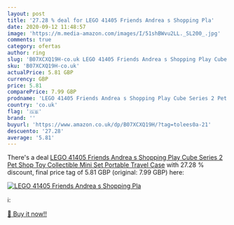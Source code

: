 ```yaml
---
layout: post
title: '27.28 % deal for LEGO 41405 Friends Andrea s Shopping Pla'
date: 2020-09-12 11:48:57
image: 'https://m.media-amazon.com/images/I/51shBWvu2LL._SL200_.jpg'
comments: true
category: ofertas
author: ring
slug: 'B07XCXQ19H-co.uk LEGO 41405 Friends Andrea s Shopping Play Cube Series 2...'
sku: 'B07XCXQ19H-co.uk'
actualPrice: 5.81 GBP
currency: GBP
price: 5.81
comparePrice: 7.99 GBP
prodname: 'LEGO 41405 Friends Andrea s Shopping Play Cube Series 2 Pet Shop Toy  Collectible Mini Set  Portable Travel Case'
country: 'co.uk'
flag: '🇬🇧'
brand: ''
buyurl: 'https://www.amazon.co.uk/dp/B07XCXQ19H/?tag=tolees0a-21'
descuento: '27.28'
average: '5.81'
---
```


There's a deal [LEGO 41405 Friends Andrea s Shopping Play Cube Series 2 Pet Shop Toy  Collectible Mini Set  Portable Travel Case](https://www.amazon.co.uk/dp/B07XCXQ19H/?tag=tolees0a-21)  with  27.28 % discount, final price tag of  5.81 GBP (original: 7.99 GBP) here:

[![LEGO 41405 Friends Andrea s Shopping Pla](https://m.media-amazon.com/images/I/51shBWvu2LL._SL200_.jpg)](https://www.amazon.co.uk/dp/B07XCXQ19H/?tag=tolees0a-21)

ℹ️:


[🛒 Buy it now!!](https://www.amazon.co.uk/dp/B07XCXQ19H/?tag=tolees0a-21)
